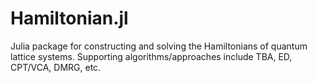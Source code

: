 # Hamiltonian.jl
Julia package for constructing and solving the Hamiltonians of quantum lattice systems. Supporting algorithms/approaches include TBA, ED, CPT/VCA, DMRG, etc.

